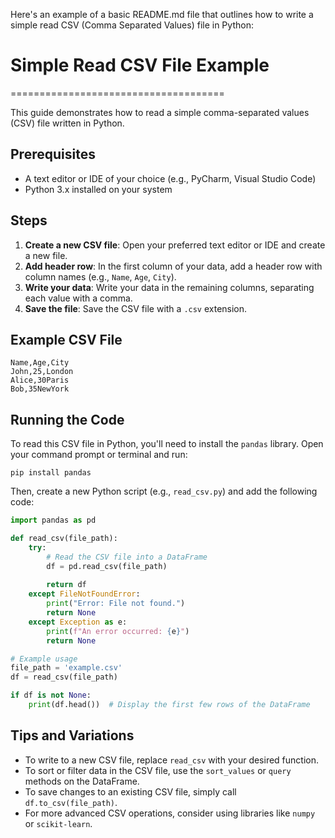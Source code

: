 Here's an example of a basic README.md file that outlines how to write a simple read CSV (Comma Separated Values) file in Python:

# Simple Read CSV File Example
=====================================

This guide demonstrates how to read a simple comma-separated values (CSV) file written in Python.

## Prerequisites

* A text editor or IDE of your choice (e.g., PyCharm, Visual Studio Code)
* Python 3.x installed on your system

## Steps

1. **Create a new CSV file**: Open your preferred text editor or IDE and create a new file.
2. **Add header row**: In the first column of your data, add a header row with column names (e.g., `Name`, `Age`, `City`).
3. **Write your data**: Write your data in the remaining columns, separating each value with a comma.
4. **Save the file**: Save the CSV file with a `.csv` extension.

## Example CSV File
```csv
Name,Age,City
John,25,London
Alice,30Paris
Bob,35NewYork
```

## Running the Code

To read this CSV file in Python, you'll need to install the `pandas` library. Open your command prompt or terminal and run:
```
pip install pandas
```

Then, create a new Python script (e.g., `read_csv.py`) and add the following code:
```python
import pandas as pd

def read_csv(file_path):
    try:
        # Read the CSV file into a DataFrame
        df = pd.read_csv(file_path)
        
        return df
    except FileNotFoundError:
        print("Error: File not found.")
        return None
    except Exception as e:
        print(f"An error occurred: {e}")
        return None

# Example usage
file_path = 'example.csv'
df = read_csv(file_path)

if df is not None:
    print(df.head())  # Display the first few rows of the DataFrame
```

## Tips and Variations

* To write to a new CSV file, replace `read_csv` with your desired function.
* To sort or filter data in the CSV file, use the `sort_values` or `query` methods on the DataFrame.
* To save changes to an existing CSV file, simply call `df.to_csv(file_path)`.
* For more advanced CSV operations, consider using libraries like `numpy` or `scikit-learn`.